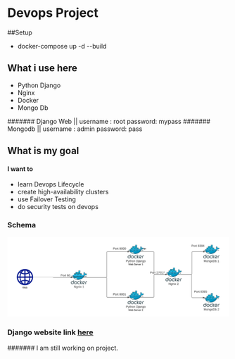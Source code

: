 # Devops Project

##Setup
- docker-compose up -d --build

## What i use here

- Python Django
- Nginx  
- Docker
- Mongo Db

####### Django Web || username : root password: mypass
####### Mongodb || username : admin password: pass


## What is my goal
#### I want to 
- learn Devops Lifecycle
- create high-availability clusters
-  use Failover Testing
- do security tests on devops


### Schema


![](https://raw.githubusercontent.com/burakkarabiyik/Devops-Project/main/schema.png)


### Django website link [here](https://github.com/burakkarabiyik/Blog-Django "here")
####### I am still working on project. 